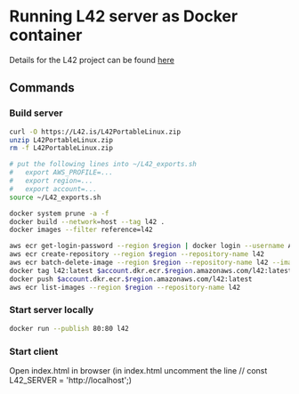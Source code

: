 # Running L42 server as Docker container

Details for the L42 project can be found [here](https://L42.is/download.xhtml)

## Commands

### Build server

```bash
curl -O https://L42.is/L42PortableLinux.zip
unzip L42PortableLinux.zip
rm -f L42PortableLinux.zip

# put the following lines into ~/L42_exports.sh
#   export AWS_PROFILE=...
#   export region=...
#   export account=...
source ~/L42_exports.sh

docker system prune -a -f
docker build --network=host --tag l42 .
docker images --filter reference=l42

aws ecr get-login-password --region $region | docker login --username AWS --password-stdin $account.dkr.ecr.$region.amazonaws.com/l42
aws ecr create-repository --region $region --repository-name l42
aws ecr batch-delete-image --region $region --repository-name l42 --image-ids imageTag=latest
docker tag l42:latest $account.dkr.ecr.$region.amazonaws.com/l42:latest
docker push $account.dkr.ecr.$region.amazonaws.com/l42:latest
aws ecr list-images --region $region --repository-name l42
```

### Start server locally

```bash
docker run --publish 80:80 l42
```

### Start client

Open index.html in browser (in index.html uncomment the line // const L42_SERVER = 'http://localhost';)
